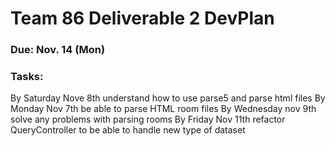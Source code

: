 # Team 86 Deliverable 2 DevPlan
### Due: Nov. 14 (Mon)

### Tasks:
By Saturday Nove 8th understand how to use parse5 and parse html files
By Monday Nov 7th be able to parse HTML room files
By Wednesday nov 9th solve any problems with parsing rooms
By Friday Nov 11th refactor QueryController to be able to handle new type of dataset



